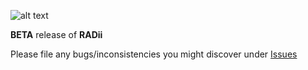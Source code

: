 ![alt text](https://radii.info/img/logo.png)

**BETA** release of **RADii**

Please file any bugs/inconsistencies you might discover under [Issues](https://github.com/Archtica/RADii/issues)
